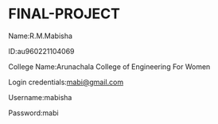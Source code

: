 # FINAL-PROJECT
Name:R.M.Mabisha

ID:au960221104069

College Name:Arunachala College of Engineering For Women

Login credentials:mabi@gmail.com

Username:mabisha

Password:mabi
